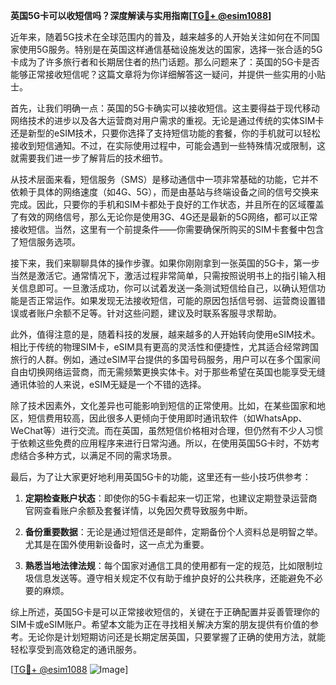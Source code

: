 **英国5G卡可以收短信吗？深度解读与实用指南[[TG💪+ @esim1088](https://t.me/s/esim1088)]**

近年来，随着5G技术在全球范围内的普及，越来越多的人开始关注如何在不同国家使用5G服务。特别是在英国这样通信基础设施发达的国家，选择一张合适的5G卡成为了许多旅行者和长期居住者的热门话题。那么问题来了：英国的5G卡是否能够正常接收短信呢？这篇文章将为你详细解答这一疑问，并提供一些实用的小贴士。

首先，让我们明确一点：英国的5G卡确实可以接收短信。这主要得益于现代移动网络技术的进步以及各大运营商对用户需求的重视。无论是通过传统的实体SIM卡还是新型的eSIM技术，只要你选择了支持短信功能的套餐，你的手机就可以轻松接收到短信通知。不过，在实际使用过程中，可能会遇到一些特殊情况或限制，这就需要我们进一步了解背后的技术细节。

从技术层面来看，短信服务（SMS）是移动通信中一项非常基础的功能，它并不依赖于具体的网络速度（如4G、5G），而是由基站与终端设备之间的信号交换来完成。因此，只要你的手机和SIM卡都处于良好的工作状态，并且所在的区域覆盖了有效的网络信号，那么无论你是使用3G、4G还是最新的5G网络，都可以正常接收短信。当然，这里有一个前提条件——你需要确保所购买的SIM卡套餐中包含了短信服务选项。

接下来，我们来聊聊具体的操作步骤。如果你刚刚拿到一张英国的5G卡，第一步当然是激活它。通常情况下，激活过程非常简单，只需按照说明书上的指引输入相关信息即可。一旦激活成功，你可以试着发送一条测试短信给自己，以确认短信功能是否正常运作。如果发现无法接收短信，可能的原因包括信号弱、运营商设置错误或者账户余额不足等。针对这些问题，建议及时联系客服寻求帮助。

此外，值得注意的是，随着科技的发展，越来越多的人开始转向使用eSIM技术。相比于传统的物理SIM卡，eSIM具有更高的灵活性和便捷性，尤其适合经常跨国旅行的人群。例如，通过eSIM平台提供的多国号码服务，用户可以在多个国家间自由切换网络运营商，而无需频繁更换实体卡。对于那些希望在英国也能享受无缝通讯体验的人来说，eSIM无疑是一个不错的选择。

除了技术因素外，文化差异也可能影响到短信的正常使用。比如，在某些国家和地区，短信费用较高，因此很多人更倾向于使用即时通讯软件（如WhatsApp、WeChat等）进行交流。而在英国，虽然短信价格相对合理，但仍然有不少人习惯于依赖这些免费的应用程序来进行日常沟通。所以，在使用英国5G卡时，不妨考虑结合多种方式，以满足不同的需求场景。

最后，为了让大家更好地利用英国5G卡的功能，这里还有一些小技巧供参考：

1. **定期检查账户状态**：即使你的5G卡看起来一切正常，也建议定期登录运营商官网查看账户余额及套餐详情，以免因欠费导致服务中断。
   
2. **备份重要数据**：无论是通过短信还是邮件，定期备份个人资料总是明智之举。尤其是在国外使用新设备时，这一点尤为重要。
   
3. **熟悉当地法律法规**：每个国家对通信工具的使用都有一定的规范，比如限制垃圾信息发送等。遵守相关规定不仅有助于维护良好的公共秩序，还能避免不必要的麻烦。

综上所述，英国5G卡是可以正常接收短信的，关键在于正确配置并妥善管理你的SIM卡或eSIM账户。希望本文能为正在寻找相关解决方案的朋友提供有价值的参考。无论你是计划短期访问还是长期定居英国，只要掌握了正确的使用方法，就能轻松享受到高效稳定的通讯服务。

[[TG💪+ @esim1088](https://t.me/s/esim1088) ![Image](https://i.postimg.cc/4NQfJmqS/Snipaste-2025-05-13-00-14-12.png)]